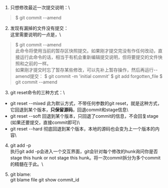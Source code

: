 1. 只想修改最近一次提交说明：\
> $ git commit --amend

2. 发现有漏掉的文件没有提交：\
这里需要说明的一点是，\
> $ git commit --amend\
此命令将使用当前的暂存区快照提交。如果刚才提交完没有作任何改动，直接运行此命令的话，相当于有机会重新编辑提交说明，但将要提交的文件快照和之前的一样。\
如果刚才提交时忘了暂存某些修改，可以先补上暂存操作，然后再运行--amend提交：
> $ git commit -m 'initial commit'
> $ git add forgotten_file
> $ git commit --amend

3. git reset命令的三种方式：\
- git reset --mixed     此为默认方式，不带任何参数的git reset，就是这种方式，它回退到某个版本，**只保留源码**，回退commit和stage信息\
- git reset --soft      回退到某个版本，只回退了commit的信息，不会回复stage (如果还要提交，直接commit即可)\
- git reset --hard      彻底回退到某个版本，本地的源码也会变为上一个版本的内容\

4. git add -p\
执行git add -p会进入一个交互界面，git会针对每个修改的hunk询问你是否stage this hunk or not stage this hunk。将一次commit拆分为多个commit的精髓在于此。\

5. git blame:\
git blame file
git show commit_id 
